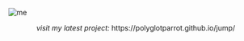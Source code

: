 ![me](https://github.com/user-attachments/assets/c03be268-b082-4045-a1ec-7f17bf31e09a)

<p align="center"><i>visit my latest project:</i> https://polyglotparrot.github.io/jump/</p>








  



